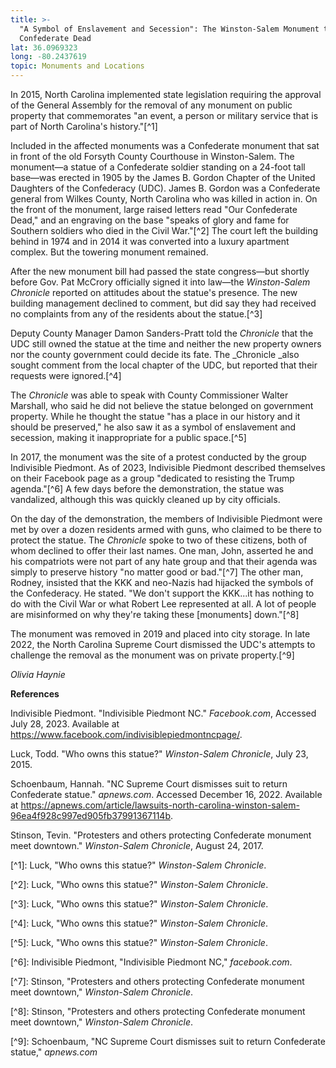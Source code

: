 ```yaml
---
title: >-
  "A Symbol of Enslavement and Secession": The Winston-Salem Monument to
  Confederate Dead
lat: 36.0969323
long: -80.2437619
topic: Monuments and Locations
---
```

In 2015, North Carolina implemented state legislation requiring the approval of the General Assembly for the removal of any monument on public property that commemorates "an event, a person or military service that is part of North Carolina's history."\[^1]

Included in the affected monuments was a Confederate monument that sat in front of the old Forsyth County Courthouse in Winston-Salem. The monument—a statue of a Confederate soldier standing on a 24-foot tall base—was erected in 1905 by the James B. Gordon Chapter of the United Daughters of the Confederacy (UDC). James B. Gordon was a Confederate general from Wilkes County, North Carolina who was killed in action in. On the front of the monument, large raised letters read "Our Confederate Dead," and an engraving on the base "speaks of glory and fame for Southern soldiers who died in the Civil War."\[^2] The court left the building behind in 1974 and in 2014 it was converted into a luxury apartment complex. But the towering monument remained.

After the new monument bill had passed the state congress—but shortly before Gov. Pat McCrory officially signed it into law—the _Winston-Salem Chronicle_ reported on attitudes about the statue's presence. The new building management declined to comment, but did say they had received no complaints from any of the residents about the statue.\[^3]

Deputy County Manager Damon Sanders-Pratt told the _Chronicle_ that the UDC still owned the statue at the time and neither the new property owners nor the county government could decide its fate. The _Chronicle _also sought comment from the local chapter of the UDC, but reported that their requests were ignored.\[^4]

The _Chronicle_ was able to speak with County Commissioner Walter Marshall, who said he did not believe the statue belonged on government property. While he thought the statue "has a place in our history and it should be preserved," he also saw it as a symbol of enslavement and secession, making it inappropriate for a public space.\[^5]

In 2017, the monument was the site of a protest conducted by the group Indivisible Piedmont. As of 2023, Indivisible Piedmont described themselves on their Facebook page as a group "dedicated to resisting the Trump agenda."\[^6] A few days before the demonstration, the statue was vandalized, although this was quickly cleaned up by city officials.

On the day of the demonstration, the members of Indivisible Piedmont were met by over a dozen residents armed with guns, who claimed to be there to protect the statue. The _Chronicle_ spoke to two of these citizens, both of whom declined to offer their last names. One man, John, asserted he and his compatriots were not part of any hate group and that their agenda was simply to preserve history "no matter good or bad."\[^7] The other man, Rodney, insisted that the KKK and neo-Nazis had hijacked the symbols of the Confederacy. He stated. "We don't support the KKK...it has nothing to do with the Civil War or what Robert Lee represented at all. A lot of people are misinformed on why they're taking these \[monuments] down."\[^8]

The monument was removed in 2019 and placed into city storage. In late 2022, the North Carolina Supreme Court dismissed the UDC's attempts to challenge the removal as the monument was on private property.\[^9]

_Olivia Haynie_



**References**

Indivisible Piedmont. "Indivisible Piedmont NC." _Facebook.com_, Accessed July 28, 2023. Available at https://www.facebook.com/indivisiblepiedmontncpage/.

Luck, Todd. "Who owns this statue?" _Winston-Salem Chronicle_, July 23, 2015.

Schoenbaum, Hannah. "NC Supreme Court dismisses suit to return Confederate statue." _apnews.com_. Accessed December 16, 2022. Available at https://apnews.com/article/lawsuits-north-carolina-winston-salem-96ea4f928c997ed905fb37991367114b.

Stinson, Tevin. "Protesters and others protecting Confederate monument meet downtown." _Winston-Salem Chronicle_, August 24, 2017.

\[^1]: Luck, "Who owns this statue?" _Winston-Salem Chronicle_.

\[^2]: Luck, "Who owns this statue?" _Winston-Salem Chronicle_.

\[^3]: Luck, "Who owns this statue?" _Winston-Salem Chronicle_.

\[^4]: Luck, "Who owns this statue?" _Winston-Salem Chronicle_.

\[^5]: Luck, "Who owns this statue?" _Winston-Salem Chronicle_.

\[^6]: Indivisible Piedmont, "Indivisible Piedmont NC," _facebook.com_.

\[^7]: Stinson, "Protesters and others protecting Confederate monument meet downtown," _Winston-Salem Chronicle_.

\[^8]: Stinson, "Protesters and others protecting Confederate monument meet downtown," _Winston-Salem Chronicle_.

\[^9]: Schoenbaum, "NC Supreme Court dismisses suit to return Confederate statue," _apnews.com_
